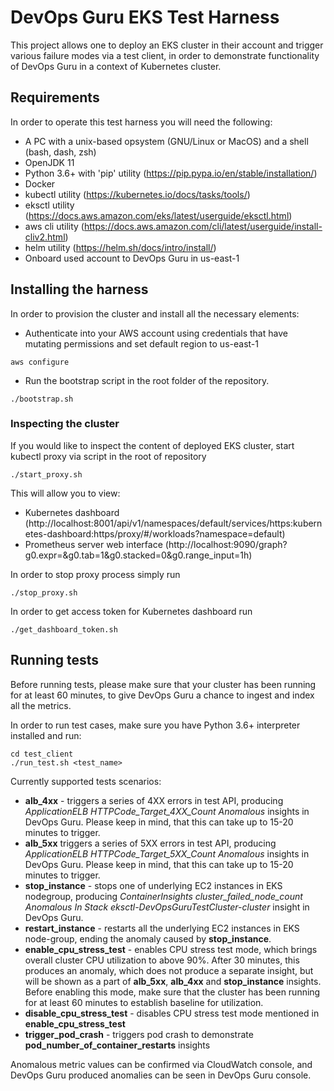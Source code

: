 # DevOps Guru EKS Test Harness

This project allows one to deploy an EKS cluster in their account and trigger various failure modes via a test client, in order to demonstrate functionality of DevOps Guru in a context of Kubernetes cluster.

## Requirements

In order to operate this test harness you will need the following:
* A PC with a unix-based opsystem (GNU/Linux or MacOS) and a shell (bash, dash, zsh)
* OpenJDK 11
* Python 3.6+ with 'pip' utility (https://pip.pypa.io/en/stable/installation/)
* Docker
* kubectl utility (https://kubernetes.io/docs/tasks/tools/)
* eksctl utility (https://docs.aws.amazon.com/eks/latest/userguide/eksctl.html)
* aws cli utility (https://docs.aws.amazon.com/cli/latest/userguide/install-cliv2.html)
* helm utility (https://helm.sh/docs/intro/install/)
* Onboard used account to DevOps Guru in us-east-1

## Installing the harness
In order to provision the cluster and install all the necessary elements:
* Authenticate into your AWS account using credentials that have mutating permissions and set default region to us-east-1
 ```
 aws configure
 ```

* Run the bootstrap script in the root folder of the repository.

```
./bootstrap.sh
```

### Inspecting the cluster
If you would like to inspect the content of deployed EKS cluster, start kubectl proxy via script in the root of repository
```
./start_proxy.sh
```
This will allow you to view:
* Kubernetes dashboard (http://localhost:8001/api/v1/namespaces/default/services/https:kubernetes-dashboard:https/proxy/#/workloads?namespace=default)
* Prometheus server web interface (http://localhost:9090/graph?g0.expr=&g0.tab=1&g0.stacked=0&g0.range_input=1h)

In order to stop proxy process simply run
```
./stop_proxy.sh
```

In order to get access token for Kubernetes dashboard run
```
./get_dashboard_token.sh
```

## Running tests

Before running tests, please make sure that your cluster has been running for at least 60 minutes, to give DevOps Guru a chance to ingest and index all the metrics.

In order to run test cases, make sure you have Python 3.6+ interpreter installed and run:
```
cd test_client
./run_test.sh <test_name>
```

Currently supported tests scenarios:
* __alb_4xx__ - triggers a series of 4XX errors in test API, producing _ApplicationELB HTTPCode_Target_4XX_Count Anomalous_ insights in DevOps Guru. Please keep in mind, that this can take up to 15-20 minutes to trigger.
* __alb_5xx__ triggers a series of 5XX errors in test API, producing _ApplicationELB HTTPCode_Target_5XX_Count Anomalous_ insights in DevOps Guru. Please keep in mind, that this can take up to 15-20 minutes to trigger.
* __stop_instance__ - stops one of underlying EC2 instances in EKS nodegroup, producing _ContainerInsights cluster_failed_node_count Anomalous In Stack eksctl-DevOpsGuruTestCluster-cluster_ insight in DevOps Guru.
* __restart_instance__ - restarts all the underlying EC2 instances in EKS node-group, ending the anomaly caused by __stop_instance__.
* __enable_cpu_stress_test__ - enables CPU stress test mode, which brings overall cluster CPU utilization to above 90%. After 30 minutes, this produces an anomaly, which does not produce a separate insight, but will be shown as a part of __alb_5xx__, __alb_4xx__ and __stop_instance__ insights. Before enabling this mode, make sure that the cluster has been running for at least 60 minutes to establish baseline for utilization.
* __disable_cpu_stress_test__ - disables CPU stress test mode mentioned in __enable_cpu_stress_test__
* __trigger_pod_crash__ - triggers pod crash to demonstrate __pod_number_of_container_restarts__ insights

Anomalous metric values can be confirmed via CloudWatch console, and DevOps Guru produced anomalies can be seen in DevOps Guru console.